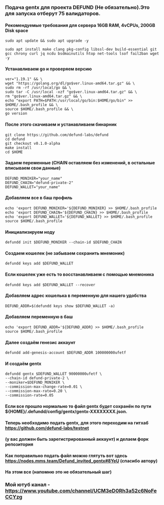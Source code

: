 ### Подача gentx для проекта DEFUND (Не обязательно).Это для запуска отберут 75 валидаторов.

#### Рекомендуемые требования для сервера 16GB RAM, 4vCPUs, 200GB Disk space

```
sudo apt update && sudo apt upgrade -y
```

```
sudo apt install make clang pkg-config libssl-dev build-essential git gcc chrony curl jq ncdu bsdmainutils htop net-tools lsof fail2ban wget -y
```

#### Устанавливаем go и проверяем версию

```
ver="1.19.1" && \
wget "https://golang.org/dl/go$ver.linux-amd64.tar.gz" && \
sudo rm -rf /usr/local/go && \
sudo tar -C /usr/local -xzf "go$ver.linux-amd64.tar.gz" && \
rm "go$ver.linux-amd64.tar.gz" && \
echo "export PATH=$PATH:/usr/local/go/bin:$HOME/go/bin" >> $HOME/.bash_profile && \
source $HOME/.bash_profile && \
go version
```

#### После этого скачиваем и устанавливаем бинарник

```
git clone https://github.com/defund-labs/defund
cd defund
git checkout v0.1.0-alpha
make install
cd $HOME
```

#### Задаем переменные (CHAIN оставляем без изменений, в остальные вписываем свои данные)

```
DEFUND_MONIKER="your_name"
DEFUND_CHAIN="defund-private-2"
DEFUND_WALLET="your_name"
```

#### Добавляем все в баш профиль

```
echo 'export DEFUND_MONIKER='${DEFUND_MONIKER} >> $HOME/.bash_profile
echo 'export DEFUND_CHAIN='${DEFUND_CHAIN} >> $HOME/.bash_profile
echo 'export DEFUND_WALLET='${DEFUND_WALLET} >> $HOME/.bash_profile
source $HOME/.bash_profile
```

#### Инициализируем ноду

```
defundd init $DEFUND_MONIKER --chain-id $DEFUND_CHAIN
```

#### Создаем кошелек (не забываем сохранить мнемоник)

```
defundd keys add $DEFUND_WALLET
```

#### Если кошелек уже есть то восстанавливаем с помощью мнемоника

```
defundd keys add $DEFUND_WALLET --recover
```

#### Добавляем адрес кошелька в переменную для нашего удобства

```
DEFUND_ADDR=$(defundd keys show $DEFUND_WALLET -a)
```

#### Добавляем переменную в баш

```
echo 'export DEFUND_ADDR='${DEFUND_ADDR} >> $HOME/.bash_profile
source $HOME/.bash_profile
```

#### Далее создаём генезис аккаунт

```
defundd add-genesis-account $DEFUND_ADDR 100000000ufetf
```

#### И создаём gentx

```
defundd gentx $DEFUND_WALLET 90000000ufetf \
--chain-id defund-private-2 \
--moniker=$DEFUND_MONIKER \
--commission-max-change-rate=0.01 \
--commission-max-rate=0.20 \
--commission-rate=0.05 
```

#### Если все прошло нормально то файл gentx будет сохранён по пути ${HOME}/.defundd/config/gentx/gentx-XXXXXXXX.json.

#### Теперь необходимо подать gentx, для этого переходим на гитхаб https://github.com/defund-labs/testnet
#### (у вас должен быть зарегистрированный аккаунт) и делаем форк репозитория

#### Как поправильно подать файл можно глятуть вот здесь https://nodes.mms.team/Defund_invited_gentx#8YeU (спасибо автору)

#### На этом все (напомню это не обязательный шаг)

### Мой ютуб канал -  https://www.youtube.com/channel/UCM3eD0Rh3a52c6NoFeCCYzg
